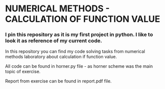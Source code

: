 # NUMERICAL METHODS - CALCULATION OF FUNCTION VALUE

### I pin this repository as it is my first project in python. I like to look it as reference of my current code.

In this repository you can find my code solving tasks from numerical methods laboratory about calculation if function value.

All code can be found in horner.py file - as horner scheme was the main topic of exercise.

Report from exercise can be found in report.pdf file.



